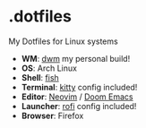 # .dotfiles
My Dotfiles for Linux systems

+ **WM**: [dwm](https://github.com/devmcclu/dwm) my personal build!
+ **OS**: Arch Linux
+ **Shell**: [fish](https://wiki.archlinux.org/index.php/fish)
+ **Terminal**: [kitty](https://github.com/kovidgoyal/kitty/) config included!
+ **Editor**: [Neovim](https://github.com/neovim/neovim/) / [Doom Emacs](https://github.com/hlissner/doom-emacs/)
+ **Launcher**: [rofi](https://github.com/davatorium/rofi/) config included!
+ **Browser**: Firefox

